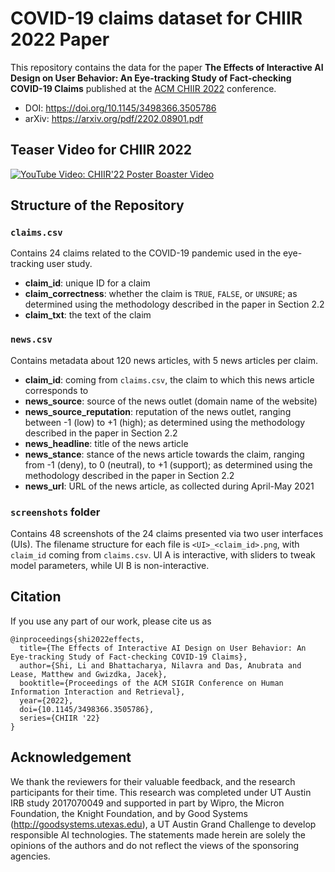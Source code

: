 # COVID-19 claims dataset for CHIIR 2022 Paper


This repository contains the data for the paper **The Effects of Interactive AI Design on User Behavior: An Eye-tracking Study of Fact-checking COVID-19 Claims** published at the [ACM CHIIR 2022](https://ai.ur.de/chiir2022/program/papers) conference.

- DOI: https://doi.org/10.1145/3498366.3505786
- arXiv: https://arxiv.org/pdf/2202.08901.pdf

## Teaser Video for CHIIR 2022

[![YouTube Video: CHIIR'22 Poster Boaster Video](https://img.youtube.com/vi/aic030YwiLA/0.jpg)](https://www.youtube.com/watch?v=aic030YwiLA)




## Structure of the Repository

### `claims.csv`
Contains 24 claims related to the COVID-19 pandemic used in the eye-tracking user study.
- **claim_id**: unique ID for a claim
- **claim_correctness**: whether the claim is `TRUE`, `FALSE`, or `UNSURE`; as determined using the methodology described in the paper in Section 2.2
- **claim_txt**: the text of the claim

### `news.csv`
Contains metadata about 120 news articles, with 5 news articles per claim.
- **claim_id**: coming from `claims.csv`, the claim to which this news article corresponds to
- **news_source**: source of the news outlet (domain name of the website)
- **news_source_reputation**: reputation of the news outlet, ranging between -1 (low) to +1 (high); as determined using the methodology described in the paper in Section 2.2
- **news_headline**: title of the news article 
- **news_stance**: stance of the news article towards the claim, ranging from -1 (deny), to 0 (neutral), to +1 (support); as determined using the methodology described in the paper in Section 2.2
- **news_url**: URL of the news article, as collected during April-May 2021



### `screenshots` folder
Contains 48 screenshots of the 24 claims presented via two user interfaces (UIs). The filename structure for each file is
`<UI>_<claim_id>.png`, 
with `claim_id` coming from `claims.csv`.
UI A is interactive, with sliders to tweak model parameters, while UI B is non-interactive.






## Citation
If you use any part of our work, please cite us as
```
@inproceedings{shi2022effects,
  title={The Effects of Interactive AI Design on User Behavior: An Eye-tracking Study of Fact-checking COVID-19 Claims},
  author={Shi, Li and Bhattacharya, Nilavra and Das, Anubrata and Lease, Matthew and Gwizdka, Jacek},
  booktitle={Proceedings of the ACM SIGIR Conference on Human Information Interaction and Retrieval},
  year={2022},
  doi={10.1145/3498366.3505786},
  series={CHIIR '22}
}
```

## Acknowledgement
We thank the reviewers for their valuable feedback, and the research participants for their time. This research was completed under UT Austin IRB study 2017070049 and supported in part by Wipro, the Micron Foundation, the Knight Foundation, and by Good Systems (http://goodsystems.utexas.edu), a UT Austin Grand Challenge to develop responsible AI technologies. The statements made herein are solely the opinions of the authors and do not reflect the views of the sponsoring agencies.
